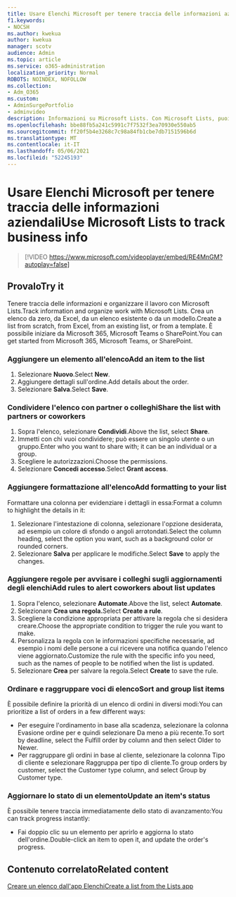 ```yaml
---
title: Usare Elenchi Microsoft per tenere traccia delle informazioni aziendali
f1.keywords:
- NOCSH
ms.author: kwekua
author: kwekua
manager: scotv
audience: Admin
ms.topic: article
ms.service: o365-administration
localization_priority: Normal
ROBOTS: NOINDEX, NOFOLLOW
ms.collection:
- Adm_O365
ms.custom:
- AdminSurgePortfolio
- adminvideo
description: Informazioni su Microsoft Lists. Con Microsoft Lists, puoi tenere traccia dei dettagli dei clienti, ad esempio il tipo di cliente, l'evasione degli ordini e l'avanzamento degli ordini.
ms.openlocfilehash: bbe88fb5a241c5991c7f7532f3ea70930e550ab5
ms.sourcegitcommit: ff20f5b4e3268c7c98a84fb1cbe7db7151596b6d
ms.translationtype: MT
ms.contentlocale: it-IT
ms.lasthandoff: 05/06/2021
ms.locfileid: "52245193"
---
```

# <a name="use-microsoft-lists-to-track-business-info"></a><span data-ttu-id="31130-104">Usare Elenchi Microsoft per tenere traccia delle informazioni aziendali</span><span class="sxs-lookup"><span data-stu-id="31130-104">Use Microsoft Lists to track business info</span></span>

> [!VIDEO https://www.microsoft.com/videoplayer/embed/RE4MnGM?autoplay=false]

## <a name="try-it"></a><span data-ttu-id="31130-105">Provalo</span><span class="sxs-lookup"><span data-stu-id="31130-105">Try it</span></span>

<span data-ttu-id="31130-106">Tenere traccia delle informazioni e organizzare il lavoro con Microsoft Lists.</span><span class="sxs-lookup"><span data-stu-id="31130-106">Track information and organize work with Microsoft Lists.</span></span> <span data-ttu-id="31130-107">Crea un elenco da zero, da Excel, da un elenco esistente o da un modello.</span><span class="sxs-lookup"><span data-stu-id="31130-107">Create a list from scratch, from Excel, from an existing list, or from a template.</span></span> <span data-ttu-id="31130-108">È possibile iniziare da Microsoft 365, Microsoft Teams o SharePoint.</span><span class="sxs-lookup"><span data-stu-id="31130-108">You can get started from Microsoft 365, Microsoft Teams, or SharePoint.</span></span>

### <a name="add-an-item-to-the-list"></a><span data-ttu-id="31130-109">Aggiungere un elemento all'elenco</span><span class="sxs-lookup"><span data-stu-id="31130-109">Add an item to the list</span></span>

1. <span data-ttu-id="31130-110">Selezionare **Nuovo**.</span><span class="sxs-lookup"><span data-stu-id="31130-110">Select **New**.</span></span>
1. <span data-ttu-id="31130-111">Aggiungere dettagli sull'ordine.</span><span class="sxs-lookup"><span data-stu-id="31130-111">Add details about the order.</span></span>
1. <span data-ttu-id="31130-112">Selezionare **Salva**.</span><span class="sxs-lookup"><span data-stu-id="31130-112">Select **Save**.</span></span>

### <a name="share-the-list-with-partners-or-coworkers"></a><span data-ttu-id="31130-113">Condividere l'elenco con partner o colleghi</span><span class="sxs-lookup"><span data-stu-id="31130-113">Share the list with partners or coworkers</span></span>

1. <span data-ttu-id="31130-114">Sopra l'elenco, selezionare **Condividi**.</span><span class="sxs-lookup"><span data-stu-id="31130-114">Above the list, select **Share**.</span></span>
1. <span data-ttu-id="31130-115">Immetti con chi vuoi condividere; può essere un singolo utente o un gruppo.</span><span class="sxs-lookup"><span data-stu-id="31130-115">Enter who you want to share with; it can be an individual or a group.</span></span>
1. <span data-ttu-id="31130-116">Scegliere le autorizzazioni.</span><span class="sxs-lookup"><span data-stu-id="31130-116">Choose the permissions.</span></span>
1. <span data-ttu-id="31130-117">Selezionare **Concedi accesso**.</span><span class="sxs-lookup"><span data-stu-id="31130-117">Select **Grant access**.</span></span>

### <a name="add-formatting-to-your-list"></a><span data-ttu-id="31130-118">Aggiungere formattazione all'elenco</span><span class="sxs-lookup"><span data-stu-id="31130-118">Add formatting to your list</span></span>

<span data-ttu-id="31130-119">Formattare una colonna per evidenziare i dettagli in essa:</span><span class="sxs-lookup"><span data-stu-id="31130-119">Format a column to highlight the details in it:</span></span>

1. <span data-ttu-id="31130-120">Selezionare l'intestazione di colonna, selezionare l'opzione desiderata, ad esempio un colore di sfondo o angoli arrotondati.</span><span class="sxs-lookup"><span data-stu-id="31130-120">Select the column heading, select the option you want, such as a background color or rounded corners.</span></span>
1. <span data-ttu-id="31130-121">Selezionare **Salva** per applicare le modifiche.</span><span class="sxs-lookup"><span data-stu-id="31130-121">Select **Save** to apply the changes.</span></span>

### <a name="add-rules-to-alert-coworkers-about-list-updates"></a><span data-ttu-id="31130-122">Aggiungere regole per avvisare i colleghi sugli aggiornamenti degli elenchi</span><span class="sxs-lookup"><span data-stu-id="31130-122">Add rules to alert coworkers about list updates</span></span>

1. <span data-ttu-id="31130-123">Sopra l'elenco, selezionare **Automate**.</span><span class="sxs-lookup"><span data-stu-id="31130-123">Above the list, select **Automate**.</span></span>
1. <span data-ttu-id="31130-124">Selezionare **Crea una regola.**</span><span class="sxs-lookup"><span data-stu-id="31130-124">Select **Create a rule**.</span></span>
1. <span data-ttu-id="31130-125">Scegliere la condizione appropriata per attivare la regola che si desidera creare.</span><span class="sxs-lookup"><span data-stu-id="31130-125">Choose the appropriate condition to trigger the rule you want to make.</span></span>
1. <span data-ttu-id="31130-126">Personalizza la regola con le informazioni specifiche necessarie, ad esempio i nomi delle persone a cui ricevere una notifica quando l'elenco viene aggiornato.</span><span class="sxs-lookup"><span data-stu-id="31130-126">Customize the rule with the specific info you need, such as the names of people to be notified when the list is updated.</span></span>
1. <span data-ttu-id="31130-127">Selezionare **Crea** per salvare la regola.</span><span class="sxs-lookup"><span data-stu-id="31130-127">Select **Create** to save the rule.</span></span>

### <a name="sort-and-group-list-items"></a><span data-ttu-id="31130-128">Ordinare e raggruppare voci di elenco</span><span class="sxs-lookup"><span data-stu-id="31130-128">Sort and group list items</span></span>

<span data-ttu-id="31130-129">È possibile definire la priorità di un elenco di ordini in diversi modi:</span><span class="sxs-lookup"><span data-stu-id="31130-129">You can prioritize a list of orders in a few different ways:</span></span>

- <span data-ttu-id="31130-130">Per eseguire l'ordinamento in base alla scadenza, selezionare la colonna Evasione ordine per e quindi selezionare Da meno a più recente.</span><span class="sxs-lookup"><span data-stu-id="31130-130">To sort by deadline, select the Fulfill order by column and then select Older to Newer.</span></span>
- <span data-ttu-id="31130-131">Per raggruppare gli ordini in base al cliente, selezionare la colonna Tipo di cliente e selezionare Raggruppa per tipo di cliente.</span><span class="sxs-lookup"><span data-stu-id="31130-131">To group orders by customer, select the Customer type column, and select Group by Customer type.</span></span>

### <a name="update-an-items-status"></a><span data-ttu-id="31130-132">Aggiornare lo stato di un elemento</span><span class="sxs-lookup"><span data-stu-id="31130-132">Update an item's status</span></span>

<span data-ttu-id="31130-133">È possibile tenere traccia immediatamente dello stato di avanzamento:</span><span class="sxs-lookup"><span data-stu-id="31130-133">You can track progress instantly:</span></span>

- <span data-ttu-id="31130-134">Fai doppio clic su un elemento per aprirlo e aggiorna lo stato dell'ordine.</span><span class="sxs-lookup"><span data-stu-id="31130-134">Double-click an item to open it, and update the order's progress.</span></span>

## <a name="related-content"></a><span data-ttu-id="31130-135">Contenuto correlato</span><span class="sxs-lookup"><span data-stu-id="31130-135">Related content</span></span>

[<span data-ttu-id="31130-136">Creare un elenco dall'app Elenchi</span><span class="sxs-lookup"><span data-stu-id="31130-136">Create a list from the Lists app</span></span>](https://support.microsoft.com/office/create-a-list-from-the-lists-app-b5e0b7f8-136f-425f-a108-699586f8e8bd)
